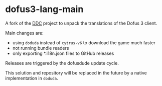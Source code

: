 # dofus3-lang-main

A fork of the [DDC](https://github.com/Dofus-Batteries-Included/DDC) project to unpack the translations of the Dofus 3 client.

Main changes are:
- using `doduda` instead of `cytrus-v6` to download the game much faster
- not running bundle readers
- only exporting *.i18n.json files to GitHub releases

Releases are triggered by the dofusdude update cycle.

This solution and repository will be replaced in the future by a native implementation in `doduda`.